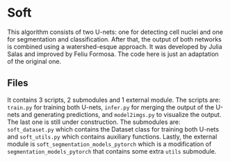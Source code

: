 # Soft

This algorithm consists of two U-nets: one for detecting cell nuclei and one for segmentation and classification. After that, the output of both networks is combined using a watershed-esque approach. It was developed by Julia Salas and improved by Feliu Formosa. The code here is just an adaptation of the original one.

## Files

It contains 3 scripts, 2 submodules and 1 external module. The scripts are: `train.py` for training both U-nets, `infer.py` for merging the output of the U-nets and generating predictions, and `model2imgs.py` to visualize the output. The last one is still under construction. The submodules are: `soft_dataset.py` which contains the Dataset class for training both U-nets and `soft_utils.py` which contains auxiliary functions. Lastly, the external module is `soft_segmentation_models_pytorch` which is a modification of `segmentation_models_pytorch` that contains some extra `utils` submodule.
